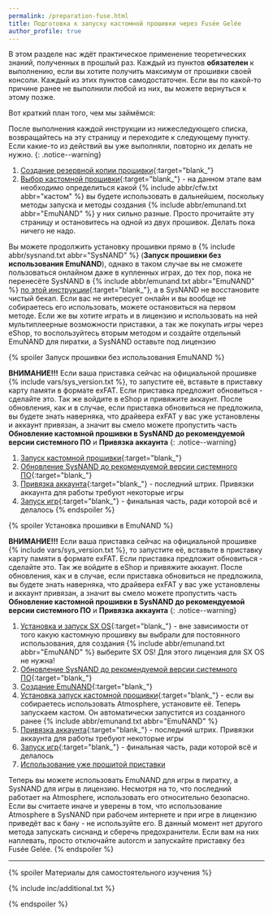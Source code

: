 ```yaml
---
permalink: /preparation-fuse.html
title: Подготовка к запуску кастомной прошивки через Fusée Gelée
author_profile: true
---
```


В этом разделе нас ждёт практическое применение теоретических знаний, полученных в прошлый раз. Каждый из пунктов **обязателен** к выполнению, если вы хотите получить максимум от прошивки своей консоли. Каждый из этих пунктов самодостаточен. Если вы по какой-то причине ранее не выполнили любой из них, вы можете вернуться к этому позже.

Вот краткий план того, чем мы займёмся: 

После выполнения каждой инструкции из нижеследующего списка, возвращайтесь на эту страницу и переходите к следующему пункту. Если какие-то из действий вы уже выполняли, повторно их делать не нужно.
{: .notice--warning}

1. [Создание резервной копии прошивки](backup-nand){:target="blank_"}
1. [Выбор кастомной прошивки](cfw){:target="blank_"} - на данном этапе вам необходимо определиться какой {% include abbr/cfw.txt abbr="кастом" %} вы будете использовать в дальнейшем, поскольку методы запуска и методы создания {% include abbr/emunand.txt abbr="EmuNAND" %} у них сильно разные. Просто прочитайте эту страницу и остановитесь на одной из двух прошивок. Делать пока ничего не надо. 

Вы можете продолжить установку прошивки прямо в {% include abbr/sysnand.txt abbr="SysNAND" %} (**Запуск прошивки без использования EmuNAND**), однако в таком случае вы не сможете пользоваться онлайном даже в купленных играх, до тех пор, пока не перенесёте SysNAND в {% include abbr/emunand.txt abbr="EmuNAND" %} [по этой инструкции](preparation-white){:target="blank_"}, а в SysNAND не восстановите чистый бекап. Если вас не интересует онлайн и вы вообще не собираетесь его использовать, можете остановиться на первом методе. Если же вы хотите играть и в лицензию и использовать на ней мультиплеерные возможности приставки, а так же покупать игры через eShop, то воспользуйтесь вторым методом и создайте отдельный EmuNAND для пиратки, а SysNAND оставьте под лицензию 

{% spoiler Запуск прошивки без использования EmuNAND %}

**ВНИМАНИЕ!!!** Если ваша приставка сейчас на официальной прошивке {% include vars/sys_version.txt %}, то запустите её, вставьте в приставку карту памяти в формате exFAT. Если приставка предложит обновиться - сделайте это. Так же войдите в eShop и привяжите аккаунт. После обновления, как и в случае, если приставка обновиться не предложила, вы будете знать наверняка, что драйвера exFAT у вас уже установлены и аккаунт привязан, а значит вы смело можете пропустить часть **Обновление кастомной прошивки в SysNAND до рекомендуемой версии системного ПО** и **Привязка аккаунта**
{: .notice--warning}

1. [Запуск кастомной прошивки](cfw){:target="blank_"}
1. [Обновление SysNAND до рекомендуемой версии системного ПО](update-to-latest){:target="blank_"}
1. [Привязка аккаунта](link-account){:target="blank_"} - последний штрих. Привязки аккаунта для работы требуют некоторые игры
1. [Запуск игр](games){:target="blank_"} - финальная часть, ради которой всё и делалось
{% endspoiler %}

{% spoiler Установка прошивки в EmuNAND %}

**ВНИМАНИЕ!!!** Если ваша приставка сейчас на официальной прошивке {% include vars/sys_version.txt %}, то запустите её, вставьте в приставку карту памяти в формате exFAT. Если приставка предложит обновиться - сделайте это. Так же войдите в eShop и привяжите аккаунт. После обновления, как и в случае, если приставка обновиться не предложила, вы будете знать наверняка, что драйвера exFAT у вас уже установлены и аккаунт привязан, а значит вы смело можете пропустить часть **Обновление кастомной прошивки в SysNAND до рекомендуемой версии системного ПО** и **Привязка аккаунта**
{: .notice--warning}

1. [Установка и запуск SX OS](cfw#sx-os){:target="blank_"} - вне зависимости от того какую кастомную прошивку вы выбрали для постоянного использования, для создания {% include abbr/emunand.txt abbr="EmuNAND" %} выберите SX OS! Для этого лицензия для SX OS не нужна! 
1. [Обновление SysNAND до рекомендуемой версии системного ПО](update-to-latest){:target="blank_"}
1. [Создание EmuNAND](emunand){:target="blank_"}
1. [Установка запуск кастомной прошивки](cfw){:target="blank_"} - если вы собираетесь использовать Atmosphere, установите её. Теперь запускаем кастом. Он автоматически запустится из созданного ранее {% include abbr/emunand.txt abbr="EmuNAND" %}
1. [Привязка аккаунта](link-account){:target="blank_"} - последний штрих. Привязки аккаунта для работы требуют некоторые игры
1. [Запуск игр](games){:target="blank_"} - финальная часть, ради которой всё и делалось
1. [Использование уже прошитой приставки](usage)

Теперь вы можете использовать EmuNAND для игры в пиратку, а SysNAND для игры в лицензию. Несмотря на то, что последний работает на Atmosphere, использовать его относительно безопасно. Если вы считаете иначе и уверены в том, что использование Atmosphere в SysNAND при рабочем интернете и при игре в лицензию приведёт вас к бану - не используйте его. В данный момент нет другого метода запускать сиснанд и сберечь предохранители. Если вам на них наплевать, просто отключайте autorcm и запускайте приставку без Fusée Gelée.
{% endspoiler %}

___

{% spoiler Материалы для самостоятельного изучения %}

{% include inc/additional.txt %}

{% endspoiler %}